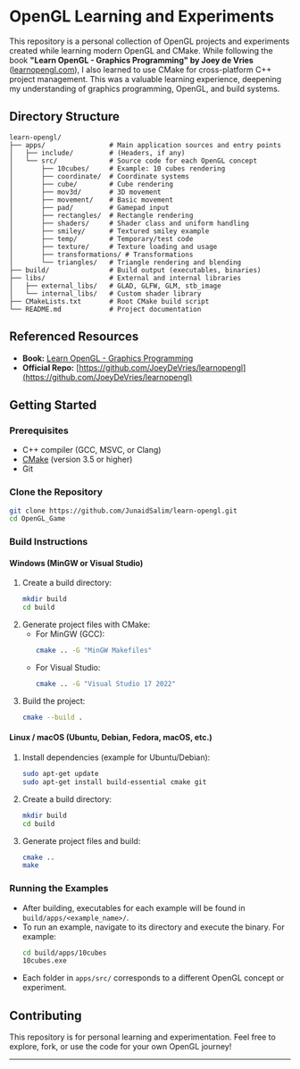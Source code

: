 # OpenGL Learning and Experiments

This repository is a personal collection of OpenGL projects and experiments created while learning modern OpenGL and CMake. While following the book **"Learn OpenGL - Graphics Programming" by Joey de Vries** ([learnopengl.com](https://learnopengl.com/)), I also learned to use CMake for cross-platform C++ project management. This was a valuable learning experience, deepening my understanding of graphics programming, OpenGL, and build systems.

## Directory Structure

```
learn-opengl/
├── apps/                # Main application sources and entry points
│   ├── include/         # (Headers, if any)
│   └── src/             # Source code for each OpenGL concept
│       ├── 10cubes/     # Example: 10 cubes rendering
│       ├── coordinate/  # Coordinate systems
│       ├── cube/        # Cube rendering
│       ├── mov3d/       # 3D movement
│       ├── movement/    # Basic movement
│       ├── pad/         # Gamepad input
│       ├── rectangles/  # Rectangle rendering
│       ├── shaders/     # Shader class and uniform handling
│       ├── smiley/      # Textured smiley example
│       ├── temp/        # Temporary/test code
│       ├── texture/     # Texture loading and usage
│       ├── transformations/ # Transformations
│       └── triangles/   # Triangle rendering and blending
├── build/               # Build output (executables, binaries)
├── libs/                # External and internal libraries
│   ├── external_libs/   # GLAD, GLFW, GLM, stb_image
│   └── internal_libs/   # Custom shader library
├── CMakeLists.txt       # Root CMake build script
└── README.md            # Project documentation
```

## Referenced Resources

- **Book:** [Learn OpenGL - Graphics Programming](https://learnopengl.com/book/book_pdf.pdf)
- **Official Repo:** [https://github.com/JoeyDeVries/learnopengl](https://github.com/JoeyDeVries/learnopengl)

## Getting Started

### Prerequisites

- C++ compiler (GCC, MSVC, or Clang)
- [CMake](https://cmake.org/) (version 3.5 or higher)
- Git

### Clone the Repository

```sh
git clone https://github.com/JunaidSalim/learn-opengl.git
cd OpenGL_Game
```

### Build Instructions

#### Windows (MinGW or Visual Studio)

1. Create a build directory:
   ```sh
   mkdir build
   cd build
   ```
2. Generate project files with CMake:
   - For MinGW (GCC):
     ```sh
     cmake .. -G "MinGW Makefiles"
     ```
   - For Visual Studio:
     ```sh
     cmake .. -G "Visual Studio 17 2022"
     ```
3. Build the project:
   ```sh
   cmake --build .
   ```

#### Linux / macOS (Ubuntu, Debian, Fedora, macOS, etc.)

1. Install dependencies (example for Ubuntu/Debian):
   ```sh
   sudo apt-get update
   sudo apt-get install build-essential cmake git
   ```
2. Create a build directory:
   ```sh
   mkdir build
   cd build
   ```
3. Generate project files and build:
   ```sh
   cmake ..
   make
   ```

### Running the Examples

- After building, executables for each example will be found in `build/apps/<example_name>/`.
- To run an example, navigate to its directory and execute the binary. For example:
  ```sh
  cd build/apps/10cubes
  10cubes.exe
  ```
- Each folder in `apps/src/` corresponds to a different OpenGL concept or experiment.

## Contributing

This repository is for personal learning and experimentation. Feel free to explore, fork, or use the code for your own OpenGL journey!

---
